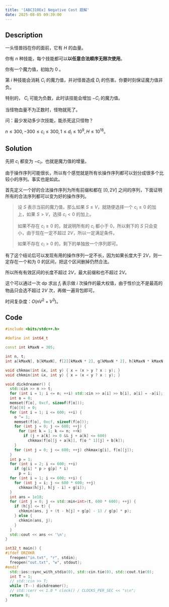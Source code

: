 ```yaml
---
title: '[ABC310Ex] Negative Cost 题解'
date: 2025-08-05 09:39:00
---
```


## Description

一头怪兽挡在你的面前，它有 $H$ 的血量。

你有 $n$ 种技能，每个技能都可以**以任意合法顺序无限次使用**。

你有一个魔力值，初始为  $0$ 。

第 $i$ 种技能会消耗 $C_i$ 的魔力值，并对怪兽造成 $D_i$ 的伤害。你要时刻保证魔力值非负。

特别的， $C_i$ 可能为负数，此时该技能会增加 $-C_i$ 的魔力值。

当怪物血量不为正数时，怪物就死了。

问：最少发动多少次技能，能杀死这只怪物？

$n\leq 300,-300\leq c_i\leq 300,1\leq d_i\leq 10^9,H\leq 10^{18}$。

## Solution

先把 $c_i$ 都变为 $-c_i$，也就是魔力值的增量。

由于操作序列可能很长，所以有个感觉就是所有长操作序列都可以划分成很多个比较小的序列。事实也是如此。

首先定义一个好的合法操作序列为所有前缀和都在 $[0,2V]$ 之间的序列，下面证明所有的合法序列都可以变为好的操作序列。

>设 $S$ 表示当前的魔力值，那么如果 $S\leq V$，就随便选择一个 $c_i\geq 0$ 的加上，如果 $S>V$，选择 $c_i<0$ 的加上。
>
>如果不存在 $c_i\geq 0$ 的，就说明所有的 $c_i$ 都小于 $0$，所以剩下的 $S$ 只会变小，由于现在一定不超过 $2V$，所以一定满足条件。
>
>如果不存在 $c_i>0$ 的，剩下的单独放一个序列即可。

有了这个结论后可以发现有用的操作序列一定不长，因为如果长度大于 $2V$，则一定存在一个和为 $0$ 的区间，把这个区间删掉仍然合法。

所以所有有效区间的长度不超过 $2V$，最大前缀和也不超过 $2V$。

这个可以通过一次 dp 求出 $f_i$ 表示做 $i$ 次操作的最大权值，由于性价比不是最高的物品只会选不超过 $2V$ 次，再做一遍背包即可。

时间复杂度：$O(nV^2+V^3)$。

## Code

```cpp
#include <bits/stdc++.h>

#define int int64_t

const int kMaxN = 305;

int n, t;
int a[kMaxN], b[kMaxN], f[2][kMaxN * 2], g[kMaxN * 2], h[kMaxN * kMaxN * 4];

void chkmax(int &x, int y) { x = (x > y ? x : y); }
void chkmin(int &x, int y) { x = (x < y ? x : y); }

void dickdreamer() {
  std::cin >> n >> t;
  for (int i = 1; i <= n; ++i) std::cin >> a[i] >> b[i], a[i] = -a[i];
  int o = 0;
  memset(f[o], 0xcf, sizeof(f[o]));
  f[o][0] = 0;
  for (int i = 1; i <= 600; ++i) {
    o ^= 1;
    memset(f[o], 0xcf, sizeof(f[o]));
    for (int j = 0; j <= 600; ++j) {
      for (int k = 1; k <= n; ++k)
        if (j + a[k] >= 0 && j + a[k] <= 600)
          chkmax(f[o][j + a[k]], f[o ^ 1][j] + b[k]);
    }
    for (int j = 0; j <= 600; ++j) chkmax(g[i], f[o][j]);
  }
  int p = 1;
  for (int i = 2; i <= 600; ++i)
    if (g[i] * p > g[p] * i)
      p = i;
  for (int i = 1; i <= 600; ++i) {
    for (int j = i; j <= 600 * 600; ++j)
      chkmax(h[j], h[j - i] + g[i]);
  }
  int ans = 1e18;
  for (int j = 0; j <= std::min<int>(t, 600 * 600); ++j) {
    if (h[j] <= t) {
      chkmin(ans, j + (t - h[j] + g[p] - 1) / g[p] * p);
    } else {
      chkmin(ans, j);
    }
  }
  std::cout << ans << '\n';
}

int32_t main() {
#ifdef ORZXKR
  freopen("in.txt", "r", stdin);
  freopen("out.txt", "w", stdout);
#endif
  std::ios::sync_with_stdio(0), std::cin.tie(0), std::cout.tie(0);
  int T = 1;
  // std::cin >> T;
  while (T--) dickdreamer();
  // std::cerr << 1.0 * clock() / CLOCKS_PER_SEC << "s\n";
  return 0;
}
```
